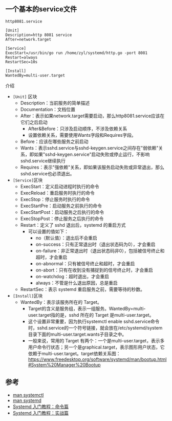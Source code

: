 ## 一个基本的service文件

`http8081.service`

```
[Unit]
Description=http 8081 service
After=network.target

[Service]
ExecStart=/usr/bin/go run /home/zyl/systemd/http.go -port 8081
Restart=always
RestartSec=10s

[Install]
WantedBy=multi-user.target
```

介绍

- `[Unit]` 区块
  - Description：当前服务的简单描述
  - Documentation：文档位置
  - After：表示如果network.target需要启动，那么http8081.service应该在它们之后启动
    - After&Before：只涉及启动顺序，不涉及依赖关系
    - 设置依赖关系，需要使用Wants字段和Requires字段。
  - Before：应该在哪些服务之前启动
  - Wants：表示sshd.service与sshd-keygen.service之间存在"弱依赖"关系，即如果"sshd-keygen.service"启动失败或停止运行，不影响sshd.service继续执行
  - Requires：表示"强依赖"关系，即如果该服务启动失败或异常退出，那么sshd.service也必须退出。
- `[Service]`区块
  - ExecStart：定义启动进程时执行的命令
  - ExecReload：重启服务时执行的命令
  - ExecStop：停止服务时执行的命令
  - ExecStartPre：启动服务之前执行的命令
  - ExecStartPost：启动服务之后执行的命令
  - ExecStopPost：停止服务之后执行的命令
  - Restart：定义了 sshd 退出后，systemd 的重启方式
    - 可以设置的值如下：
      - no（默认值）：退出后不会重启
      - on-success：只有正常退出时（退出状态码为0），才会重启
      - on-failure：非正常退出时（退出状态码非0），包括被信号终止和超时，才会重启
      - on-abnormal：只有被信号终止和超时，才会重启
      - on-abort：只有在收到没有捕捉到的信号终止时，才会重启
      - on-watchdog：超时退出，才会重启
      - always：不管是什么退出原因，总是重启
  - RestartSec：表示 systemd 重启服务之前，需要等待的秒数。
- `[Install]`区块
  - WantedBy：表示该服务所在的 Target。
    - Target的含义是服务组，表示一组服务。WantedBy=multi-user.target指的是，sshd 所在的 Target 是multi-user.target。
    - 这个设置非常重要，因为执行systemctl enable sshd.service命令时，sshd.service的一个符号链接，就会放在/etc/systemd/system目录下面的multi-user.target.wants子目录之中。
    - 一般来说，常用的 Target 有两个：一个是multi-user.target，表示多用户命令行状态；另一个是graphical.target，表示图形用户状态，它依赖于multi-user.target。target依赖关系图：https://www.freedesktop.org/software/systemd/man/bootup.html#System%20Manager%20Bootup



## 参考

- [man systemctl](https://man7.org/linux/man-pages//man1/systemctl.1.html)
- [man systemd](https://man7.org/linux/man-pages//man1/systemd.1.html)
- [Systemd 入门教程：命令篇](http://www.ruanyifeng.com/blog/2016/03/systemd-tutorial-commands.html)
- [Systemd 入门教程：实战篇](http://www.ruanyifeng.com/blog/2016/03/systemd-tutorial-part-two.html)

